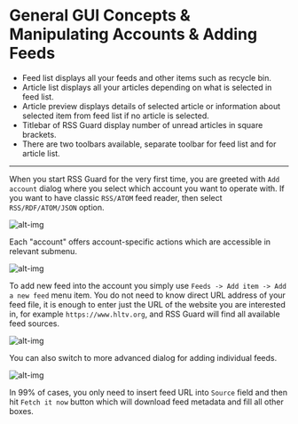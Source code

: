 General GUI Concepts & Manipulating Accounts & Adding Feeds
===========================================================
* Feed list displays all your feeds and other items such as recycle bin.
* Article list displays all your articles depending on what is selected in feed list.
* Article preview displays details of selected article or information about selected item from feed list if no article is selected.
* Titlebar of RSS Guard display number of unread articles in square brackets.
* There are two toolbars available, separate toolbar for feed list and for article list.

----
When you start RSS Guard for the very first time, you are greeted with `Add account` dialog where you select which account you want to operate with. If you want to have classic `RSS/ATOM` feed reader, then select `RSS/RDF/ATOM/JSON` option.

<img alt="alt-img" src="images/accounts.png">

Each "account" offers account-specific actions which are accessible in relevant submenu.

<img alt="alt-img" src="images/account-menu.png">

To add new feed into the account you simply use `Feeds -> Add item -> Add a new feed` menu item. You do not need to know direct URL address of your feed file, it is enough to enter just the URL of the website you are interested in, for example `https://www.hltv.org`, and RSS Guard will find all available feed sources.

<img alt="alt-img" src="images/discover-feeds.png">

You can also switch to more advanced dialog for adding individual feeds.

<img alt="alt-img" src="images/feed-details.png">

In 99% of cases, you only need to insert feed URL into `Source` field and then hit `Fetch it now` button which will download feed metadata and fill all other boxes.